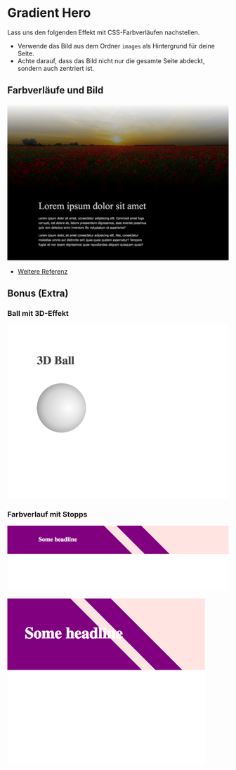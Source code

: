 # Gradient Hero

Lass uns den folgenden Effekt mit CSS-Farbverläufen nachstellen.
- Verwende das Bild aus dem Ordner `images` als Hintergrund für deine Seite.
- Achte darauf, dass das Bild nicht nur die gesamte Seite abdeckt, sondern auch zentriert ist.

## Farbverläufe und Bild

![Beispiel Desktop](images/example-01-desktop.png)

- [Weitere Referenz](https://css-tricks.com/css3-gradients/)

## Bonus (Extra)

### Ball mit 3D-Effekt

![Beispiel 3d Ball](images/example-02.png)

### Farbverlauf mit Stopps

![Beispiel Desktop](images/example-03-desktop.png)

![Beispiel mobil](images/example-03-mobile.png)